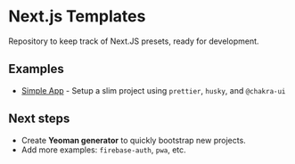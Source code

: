 # Next.js Templates

Repository to keep track of Next.JS presets, ready for development.

## Examples

- [Simple App](./simple-app) - Setup a slim project using `prettier`, `husky`, and `@chakra-ui`

## Next steps

- Create **Yeoman generator** to quickly bootstrap new projects.
- Add more examples: `firebase-auth`, `pwa`, etc.
